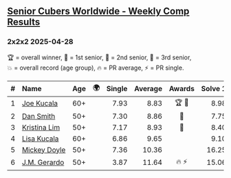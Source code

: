 <style>table {white-space: nowrap;}</style>
<link rel="stylesheet" type="text/css" href="/scw-comp/css/flags.css" />

## [Senior Cubers Worldwide - Weekly Comp Results](/scw-comp/results/)
### 2x2x2 2025-04-28

<span style="white-space: nowrap;">🏆 = overall winner</span>, <span style="white-space: nowrap;">🥇 = 1st senior</span>, <span style="white-space: nowrap;">🥈 = 2nd senior</span>, <span style="white-space: nowrap;">🥉 = 3rd senior</span>, <span style="white-space: nowrap;">💥 = overall record (age group)</span>, <span style="white-space: nowrap;">🔥 = PR average</span>, <span style="white-space: nowrap;">⚡ = PR single</span>.

| # | Name | Age | 🌍 | Single | Average | Awards | Solve 1 | Solve 2 | Solve 3 | Solve 4 | Solve 5 | Video |
| :--: | :-- | :--: | :--: | --: | --: | :--: | --: | --: | --: | --: | --: | :-- |
| 1 | [Joe Kucala](../../persons/joe_kucala/222.md) | 60+ | <i class="flag flag-US" /> | 7.93 | 8.83 | 🏆 🥇 | 8.98 | 8.52 | 7.93 | 8.98 | 10.16 | [Desktop](https://www.facebook.com/events/686757560572325/permalink/705640442017370) / [Mobile](https://m.facebook.com/events/686757560572325?view=permalink&id=705640442017370) |
| 2 | [Dan Smith](../../persons/dan_smith/222.md) | 50+ | <i class="flag flag-US" /> | 7.30 | 8.86 | 🥈 | 7.75 | 9.46 | 7.30 | 9.36 | 11.67 | [Desktop](https://www.facebook.com/events/1398919087967450/permalink/1406723517187007) / [Mobile](https://m.facebook.com/events/1398919087967450?view=permalink&id=1406723517187007) |
| 3 | [Kristina Lim](../../persons/kristina_lim/222.md) | 50+ | <i class="flag flag-US" /> | 7.17 | 8.93 | 🥉 | 8.40 | 10.62 | 7.17 | 10.25 | 8.15 | [Desktop](https://www.facebook.com/events/1398919087967450/permalink/1403969530795739) / [Mobile](https://m.facebook.com/events/1398919087967450?view=permalink&id=1403969530795739) |
| 4 | [Lisa Kucala](../../persons/lisa_kucala/222.md) | 60+ | <i class="flag flag-US" /> | 6.86 | 9.65 |  | 9.10 | 14.31 | 11.23 | 8.63 | 6.86 | [Desktop](https://www.facebook.com/events/1398919087967450/permalink/1406837907175568) / [Mobile](https://m.facebook.com/events/1398919087967450?view=permalink&id=1406837907175568) |
| 5 | [Mickey Doyle](../../persons/mickey_doyle/222.md) | 50+ | <i class="flag flag-US" /> | 7.36 | 10.36 |  | 16.25 | 7.66 | 7.36 | 7.49 | 15.94 | [Desktop](https://www.facebook.com/events/1398919087967450/permalink/1408533347006024) / [Mobile](https://m.facebook.com/events/1398919087967450?view=permalink&id=1408533347006024) |
| 6 | [J.M. Gerardo](../../persons/jm_gerardo/222.md) | 50+ | <i class="flag flag-US" /> | 3.87 | 11.64 | 🔥 ⚡ | 15.06 | 3.87 | 8.41 | 11.45 | 15.05 | [Desktop](https://www.facebook.com/events/686757560572325/permalink/706221911959223) / [Mobile](https://m.facebook.com/events/686757560572325?view=permalink&id=706221911959223) |

<!-- Global site tag (gtag.js) - Google Analytics -->
<script async src="https://www.googletagmanager.com/gtag/js?id=UA-86348435-3"></script>
<script>window.dataLayer = window.dataLayer || []; function gtag() {dataLayer.push(arguments);} gtag('js', new Date()); gtag('config', 'UA-86348435-3');</script>
